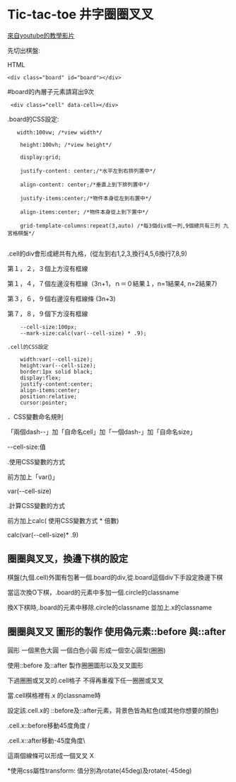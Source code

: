 # Tic-tac-toe 井字圈圈叉叉
[來自youtube的教學影片](https://www.youtube.com/watch?v=Y-GkMjUZsmM)

<!-- This content will not appear in the rendered MarkdownReadme.md寫法press兩次enter留下空白兩列,則可以換行
 -->


先切出棋盤:  

HTML


```<div class="board" id="board"></div>```

#board的內層子元素請寫出9次　


``` <div class="cell" data-cell></div>```

.board的CSS設定: 

```   
   width:100vw; /*view width*/
    
    height:100vh; /*view height*/
    
    display:grid;
    
    justify-content: center;/*水平左到右排列置中*/
    
    align-content: center;/*垂直上到下排列置中*/
    
    justify-items:center;/*物件本身從左到右置中*/
    
    align-items:center; /*物件本身從上到下置中*/
    
    grid-template-columns:repeat(3,auto) /*每3個div成一列,9個總共有三列 九宮格棋盤*/  
    
 ```



.cell的div會形成總共有九格，(從左到右1,2,3,換行4,5,6換行7,8,9)

第１，２，３個上方沒有框線  

第１，４，７個左邊沒有框線（3n+1，ｎ＝０結果１，n=1結果4, n=2結果7)

第３，６，９個右邊沒有框線條 (3n+3)

第７，８，９個下方沒有框線

```:root{/*Css變數*/
    --cell-size:100px;
    --mark-size:calc(var(--cell-size) * .9);

```

```
.cell的CSS設定

    width:var(--cell-size);
    height:var(--cell-size);
    border:1px solid black;
    display:flex;
    justify-content:center;
    align-items:center;
    position:relative;
    cursor:pointer;    
```




．CSS變數命名規則

「兩個dash--」加「自命名cell」加「一個dash-」加「自命名size」 

--cell-size:值

.使用CSS變數的方式

 前方加上「var()」
 
 var(--cell-size)

.計算CSS變數的方式

 前方加上calc( 使用CSS變數方式 * 倍數)
 
 calc(var(--cell-size)* .9)
 
 
 

## 圈圈與叉叉，換邊下棋的設定


棋盤(九個.cell)外圍有包著一個.board的div,從.board這個div下手設定換邊下棋

當這次換O下棋，.board的元素中多加一個.circle的classname

換X下棋時,.board的元素中移除.circle的classname  並加上.x的classname



## 圈圈與叉叉  圖形的製作 使用偽元素::before 與::after

圓形  一個黑色大圓 一個白色小圓  形成一個空心圓型(圈圈)

使用::before 及::after 製作圈圈圖形以及叉叉圖形

下過圈圈或叉叉的.cell格子  不得再重複下任一圈圈或叉叉


當.cell棋格裡有.x 的classname時


設定該.cell.x的 ::before及::after元素，背景色皆為紅色(或其他你想要的顏色)

.cell.x::before移動45度角度 / 

 
.cell.x::after移動-45度角度\ 


這兩個線條可以形成一個叉叉 X


*使用css屬性transform:
值分別為rotate(45deg)及rotate(-45deg)





